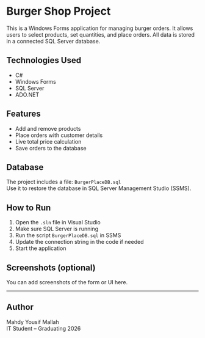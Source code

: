 # Burger Shop Project

This is a Windows Forms application for managing burger orders. It allows users to select products, set quantities, and place orders. All data is stored in a connected SQL Server database.

## Technologies Used
- C#
- Windows Forms
- SQL Server
- ADO.NET

## Features
- Add and remove products
- Place orders with customer details
- Live total price calculation
- Save orders to the database

##  Database
The project includes a file: `BurgerPlaceDB.sql`  
Use it to restore the database in SQL Server Management Studio (SSMS).

##  How to Run
1. Open the `.sln` file in Visual Studio
2. Make sure SQL Server is running
3. Run the script `BurgerPlaceDB.sql` in SSMS
4. Update the connection string in the code if needed
5. Start the application

## Screenshots (optional)
You can add screenshots of the form or UI here.

---

##  Author
Mahdy Yousif Mallah  
IT Student – Graduating 2026  
